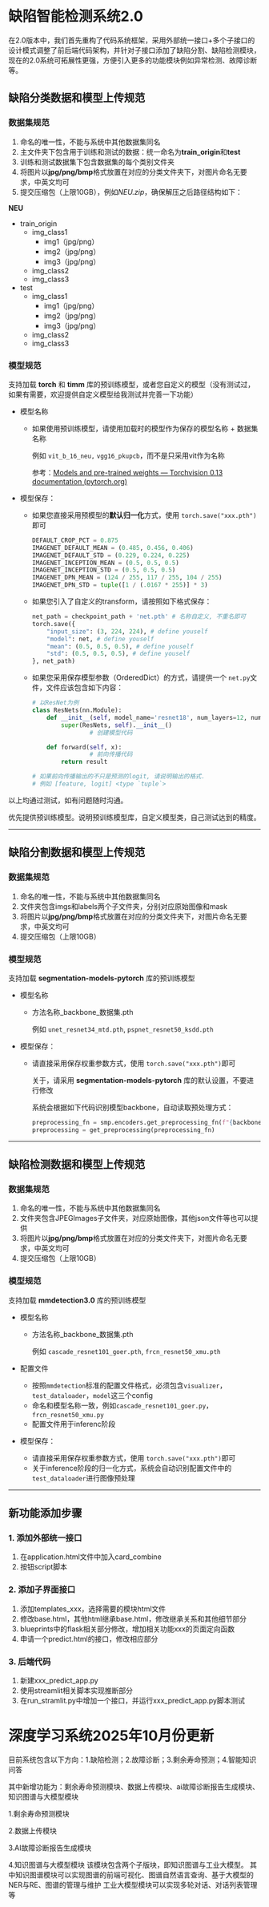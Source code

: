 # 缺陷智能检测系统2.0

在2.0版本中，我们首先重构了代码系统框架，采用外部统一接口+多个子接口的设计模式调整了前后端代码架构，并针对子接口添加了缺陷分割、缺陷检测模块，现在的2.0系统可拓展性更强，方便引入更多的功能模块例如异常检测、故障诊断等。

## 缺陷分类数据和模型上传规范

### 数据集规范

1. 命名的唯一性，不能与系统中其他数据集同名
2. 主文件夹下包含用于训练和测试的数据：统一命名为**train_origin**和**test**
3. 训练和测试数据集下包含数据集的每个类别文件夹
4. 将图片以**jpg/png/bmp**格式放置在对应的分类文件夹下，对图片命名无要求，中英文均可
5. 提交压缩包（上限10GB），例如*NEU.zip*，确保解压之后路径结构如下：

**NEU**

- train_origin
  - img_class1
    - img1（jpg/png）
    - img2（jpg/png）
    - img3（jpg/png）
  - img_class2
  - img_class3
- test
  - img_class1
    - img1（jpg/png）
    - img2（jpg/png）
    - img3（jpg/png）
  - img_class2
  - img_class3

### 模型规范

支持加载 **torch** 和 **timm** 库的预训练模型，或者您自定义的模型（没有测试过，如果有需要，欢迎提供自定义模型给我测试并完善一下功能）

- 模型名称

  - 如果使用预训练模型，请使用加载时的模型作为保存的模型名称 + 数据集名称

    例如 `vit_b_16_neu,` `vgg16_pkupcb`，而不是只采用vit作为名称

    参考：[Models and pre-trained weights — Torchvision 0.13 documentation (pytorch.org)](https://pytorch.org/vision/stable/models.html)

- 模型保存：

  - 如果您直接采用预模型的**默认归一化**方式，使用 `torch.save("xxx.pth")`即可

    ```python
    DEFAULT_CROP_PCT = 0.875
    IMAGENET_DEFAULT_MEAN = (0.485, 0.456, 0.406)
    IMAGENET_DEFAULT_STD = (0.229, 0.224, 0.225)
    IMAGENET_INCEPTION_MEAN = (0.5, 0.5, 0.5)
    IMAGENET_INCEPTION_STD = (0.5, 0.5, 0.5)
    IMAGENET_DPN_MEAN = (124 / 255, 117 / 255, 104 / 255)
    IMAGENET_DPN_STD = tuple([1 / (.0167 * 255)] * 3)
    ```

  - 如果您引入了自定义的transform，请按照如下格式保存：

    ```python
    net_path = checkpoint_path + 'net.pth' # 名称自定义, 不重名即可
    torch.save({
        "input_size": (3, 224, 224), # define youself
        "model": net, # define youself
        "mean": (0.5, 0.5, 0.5), # define youself
        "std": (0.5, 0.5, 0.5), # define youself
    }, net_path)
    ```

  - 如果您采用保存模型参数（OrderedDict）的方式，请提供一个 `net.py`文件，文件应该包含如下内容：

    ```python
    # 以ResNet为例
    class ResNets(nn.Module):
        def __init__(self, model_name='resnet18', num_layers=12, num_classes=5, feature_extract=False, use_pretrained=True):
            super(ResNets, self).__init__()
    				# 创建模型代码
    
        def forward(self, x):
    				# 前向传播代码
            return result
    
    # 如果前向传播输出的不只是预测的logit, 请说明输出的格式.
    # 例如 [feature, logit] <type `tuple`>
    ```

以上均通过测试，如有问题随时沟通。

优先提供预训练模型。说明预训练模型库，自定义模型类，自己测试达到的精度。

---

## 缺陷分割数据和模型上传规范

### 数据集规范

1. 命名的唯一性，不能与系统中其他数据集同名
2. 文件夹包含imgs和labels两个子文件夹，分别对应原始图像和mask
3. 将图片以**jpg/png/bmp**格式放置在对应的分类文件夹下，对图片命名无要求，中英文均可
4. 提交压缩包（上限10GB）

### 模型规范

支持加载 **segmentation-models-pytorch**  库的预训练模型

- 模型名称

  - 方法名称\_backbone_数据集.pth

    例如 `unet_resnet34_mtd.pth`, `pspnet_resnet50_ksdd.pth` 

- 模型保存：

  - 请直接采用保存权重参数方式，使用 `torch.save("xxx.pth")`即可

    关于，请采用 **segmentation-models-pytorch**  库的默认设置，不要进行修改

    系统会根据如下代码识别模型backbone，自动读取预处理方式：

    ```python
    preprocessing_fn = smp.encoders.get_preprocessing_fn(f"{backbone}", "imagenet")
    preprocessing = get_preprocessing(preprocessing_fn)
    ```

---

## 缺陷检测数据和模型上传规范

### 数据集规范

1. 命名的唯一性，不能与系统中其他数据集同名
2. 文件夹包含JPEGImages子文件夹，对应原始图像，其他json文件等也可以提供
3. 将图片以**jpg/png/bmp**格式放置在对应的分类文件夹下，对图片命名无要求，中英文均可
4. 提交压缩包（上限10GB）

### 模型规范

支持加载 **mmdetection3.0**  库的预训练模型

- 模型名称

  - 方法名称\_backbone_数据集.pth

    例如 `cascade_resnet101_goer.pth`, `frcn_resnet50_xmu.pth` 

- 配置文件

  - 按照`mmdetection`标准的配置文件格式，必须包含`visualizer`，`test_dataloader`，`model`这三个config
  - 命名和模型名称一致，例如`cascade_resnet101_goer.py`，`frcn_resnet50_xmu.py`
  - 配置文件用于inferenc阶段

- 模型保存：

  - 请直接采用保存权重参数方式，使用 `torch.save("xxx.pth")`即可
  - 关于inference阶段的归一化方式，系统会自动识别配置文件中的`test_dataloader`进行图像预处理

---

## 新功能添加步骤

### 1. 添加外部统一接口

1. 在application.html文件中加入card_combine
2. 按钮script脚本

### 2. 添加子界面接口

1. 添加templates_xxx，选择需要的模块html文件
2. 修改base.html，其他html继承base.html，修改继承关系和其他细节部分
3. blueprints中的flask相关部分修改，增加相关功能xxx的页面定向函数
4. 申请一个predict.html的接口，修改相应部分

### 3. 后端代码

1. 新建xxx_predict_app.py
2. 使用streamlit相关脚本实现推断部分
3. 在run_stramlit.py中增加一个接口，并运行xxx_predict_app.py脚本测试



# 深度学习系统2025年10月份更新
目前系统包含以下方向：1.缺陷检测；2.故障诊断；3.剩余寿命预测；4.智能知识问答

其中新增功能为：剩余寿命预测模块、数据上传模块、ai故障诊断报告生成模块、知识图谱与大模型模块

1.剩余寿命预测模块

2.数据上传模块

3.AI故障诊断报告生成模块

4.知识图谱与大模型模块
该模块包含两个子版块，即知识图谱与工业大模型。
其中知识图谱模块可以实现图谱的前端可视化、图谱自然语言查询、基于大模型的NER与RE、图谱的管理与维护
工业大模型模块可以实现多轮对话、对话列表管理等